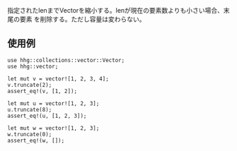 指定されたlenまでVectorを縮小する。lenが現在の要素数よりも小さい場合、末尾の要素
を削除する。ただし容量は変わらない。

## 使用例

```
use hhg::collections::vector::Vector;
use hhg::vector;

let mut v = vector![1, 2, 3, 4];
v.truncate(2);
assert_eq!(v, [1, 2]);

let mut u = vector![1, 2, 3];
u.truncate(8);
assert_eq!(u, [1, 2, 3]);

let mut w = vector![1, 2, 3];
w.truncate(0);
assert_eq!(w, []);
```
